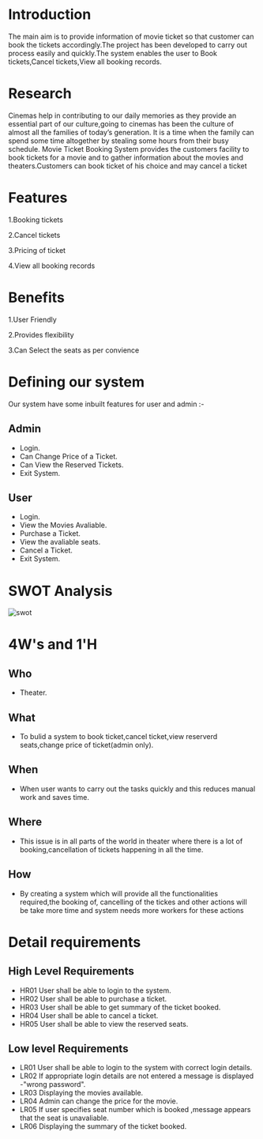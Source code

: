 # Introduction
The main aim is to provide information of movie ticket so that customer can book the tickets accordingly.The project has been developed to carry out process easily and quickly.The system enables the user to Book tickets,Cancel tickets,View all booking records.

# Research
Cinemas help in contributing to our daily memories as they provide an essential part of our culture,going to cinemas has been the culture of almost all the families of today’s generation. It is a time when the family can spend some time altogether by stealing some hours from their busy schedule. Movie Ticket Booking System provides the customers facility to book tickets for a movie and to gather information about the movies and theaters.Customers can book ticket of his choice and may cancel a ticket


# Features
 1.Booking tickets

 2.Cancel tickets

 3.Pricing of ticket

 4.View all booking records

# Benefits
 1.User Friendly

 2.Provides flexibility

 3.Can Select the seats as per convience

# Defining our system

Our system have some inbuilt features for user and admin :-
 ## Admin 
 * Login.
 * Can Change Price of a Ticket. 
 * Can View the Reserved Tickets. 
 * Exit System. 
 ## User 
 * Login.
 * View the Movies Avaliable. 
 * Purchase a Ticket. 
 * View the avaliable seats. 
 * Cancel a Ticket. 
 * Exit System.

# SWOT Analysis
![swot](https://user-images.githubusercontent.com/46933088/153005667-325c747e-6e16-4547-9adf-2092c59db05f.png)

# 4W's and 1'H
## Who
* Theater.

## What
* To bulid a system to book ticket,cancel ticket,view reserverd seats,change price of ticket(admin only).

## When
* When user wants to carry out the tasks quickly and this reduces manual work and saves time.

## Where
* This issue is in all parts of the world in theater where there is a lot of booking,cancellation of tickets happening in all the time.

## How
* By creating a system which will provide all the functionalities required,the booking of, cancelling of the tickes and other actions will be take more time and system needs more workers for these actions

# Detail requirements

## High Level Requirements

* HR01	User shall be able to login to the system.	
* HR02	User shall be able to purchase a ticket.
* HR03	User shall be able to get summary of the ticket booked.	
* HR04	User shall be able to cancel a ticket.	
* HR05	User shall be able to view the reserved seats.	

## Low level Requirements

* LR01	User shall be able to login to the system with correct login details.	
* LR02	If appropriate login details are not entered a message is displayed -"wrong password".	
* LR03	Displaying the movies available.
* LR04	Admin can change the price for the movie.	
* LR05	If user specifies seat number which is booked ,message appears that the seat is unavaliable.	
* LR06	Displaying the summary of the ticket booked.

